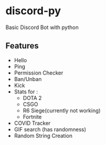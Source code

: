 # discord-py
 Basic Discord Bot with python

## Features
* Hello
* Ping
* Permission Checker
* Ban/Unban
* Kick
* Stats for :
  * DOTA 2
  * CSGO
  * R6 Siege(currently not working)
  * Fortnite
* COVID Tracker
* GIF search (has randomness)
* Random String Creation

